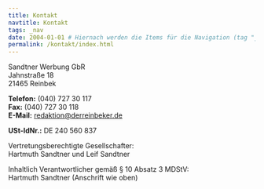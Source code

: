 ```yaml
---
title: Kontakt
navtitle: Kontakt
tags: _nav
date: 2004-01-01 # Hiernach werden die Items für die Navigation (tag "_nav") sortiert
permalink: /kontakt/index.html
---
```


Sandtner Werbung GbR  
Jahnstraße 18  
21465 Reinbek

**Telefon:** (040) 727 30 117  
**Fax:** (040) 727 30 118  
**E-Mail:** <redaktion@derreinbeker.de>

**USt-IdNr.:** DE 240 560 837


Vertretungsberechtigte Gesellschafter:  
Hartmuth Sandtner und Leif Sandtner

Inhaltlich Verantwortlicher gemäß § 10 Absatz 3 MDStV:  
Hartmuth Sandtner (Anschrift wie oben)